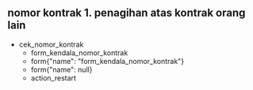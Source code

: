 ## nomor kontrak 1. penagihan atas kontrak orang lain
* cek_nomor_kontrak
    - form_kendala_nomor_kontrak
    - form{"name": "form_kendala_nomor_kontrak"}
    - form{"name": null}
    - action_restart
